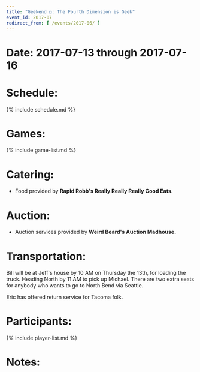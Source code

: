 ```yaml
---
title: "Geekend ⚃: The Fourth Dimension is Geek"
event_id: 2017-07
redirect_from: [ /events/2017-06/ ]
---
```

# Date: 2017-07-13 through 2017-07-16

# Schedule:
{% include schedule.md %}

# Games:
{% include game-list.md %}

# Catering:
- Food provided by **Rapid Robb's Really Really Really Good Eats.**

# Auction:
- Auction services provided by **Weird Beard's Auction Madhouse.**

# Transportation:
Bill will be at Jeff's house by 10 AM on Thursday the 13th, for loading the truck.  Heading North by 11 AM to pick up Michael.  There are two extra seats for anybody who wants to go to North Bend via Seattle.

Eric has offered return service for Tacoma folk.

# Participants:
{% include player-list.md %}

# Notes: 

